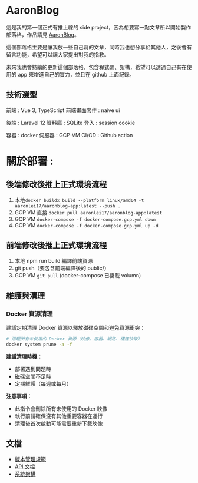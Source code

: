# AaronBlog

這是我的第一個正式有推上線的 side project，因為想要寫一點文章所以開始製作部落格，作品請見 [AaronBlog](https://aaronlei.com/)。

這個部落格主要是讓我放一些自己寫的文章，同時我也想分享給其他人，之後會有留言功能，希望可以讓大家提出對我的指教。

未來我也會持續的更新這個部落格，包含程式碼、架構，希望可以透過自己有在使用的 app 來增進自己的實力，並且在 github 上面記錄。

## 技術選型

前端 : Vue 3, TypeScript
前端畫面套件 : naive ui

後端 : Laravel 12
資料庫 : SQLite
登入 : session cookie

容器 : docker
伺服器 : GCP-VM
CI/CD : Github action

# 關於部署 :

## 後端修改後推上正式環境流程

1. 本地```docker buildx build --platform linux/amd64 -t aaronlei17/aaronblog-app:latest --push .```
2. GCP VM 直接 ```docker pull aaronlei17/aaronblog-app:latest```
3. GCP VM ```docker-compose -f docker-compose.gcp.yml down```
4. GCP VM ```docker-compose -f docker-compose.gcp.yml up -d```

## 前端修改後推上正式環境流程

1. 本地 npm run build 編譯前端資源
2. git push（要包含前端編譯後的 public/）
3. GCP VM ```git pull``` (docker-compose 已掛載 volumn) 

## 維護與清理

### Docker 資源清理

建議定期清理 Docker 資源以釋放磁碟空間和避免資源衝突：

```bash
# 清理所有未使用的 Docker 資源（映像、容器、網路、構建快取）
docker system prune -a -f
```

**建議清理時機：**
- 部署遇到問題時
- 磁碟空間不足時
- 定期維護（每週或每月）

**注意事項：**
- 此指令會刪除所有未使用的 Docker 映像
- 執行前請確保沒有其他重要容器在運行
- 清理後首次啟動可能需要重新下載映像

## 文檔

- [版本管理規範](docs/versioning.md)
- [API 文檔](docs/api/README.md)
- [系統架構](docs/architecture/architecture-overview.md)